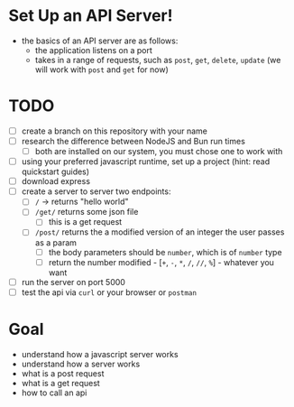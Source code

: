 # Set Up an API Server!
- the basics of an API server are as follows:
	- the application listens on a port
	- takes in a range of requests, such as `post`, `get`, `delete`, `update` (we will work with `post` and `get` for now)

# TODO
- [ ] create a branch on this repository with your name
- [ ] research the difference between NodeJS and Bun run times
	- [ ] both are installed on our system, you must chose one to work with
- [ ] using your preferred javascript runtime, set up a project (hint: read quickstart guides)
- [ ] download express
- [ ] create a server to server two endpoints:
	- [ ] `/` -> returns "hello world"
	- [ ] `/get/` returns some json file 
		- [ ] this is a get request
	- [ ] `/post/` returns the a modified version of an integer the user passes as a param
		- [ ] the body parameters should be `number`, which is of `number` type
		- [ ] return the number modified - [`+`, `-`, `*`, `/`, `//`, `%`] - whatever you want
- [ ] run the server on port 5000
- [ ] test the api via `curl` or your browser or `postman`

# Goal
- understand how a javascript server works
- understand how a server works
- what is a post request
- what is a get request
- how to call an api